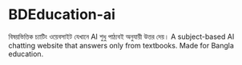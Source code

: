 # BDEducation-ai
বিষয়ভিত্তিক চ্যাটিং ওয়েবসাইট যেখানে AI শুধু পাঠ্যবই অনুযায়ী উত্তর দেয়।  A subject-based AI chatting website that answers only from textbooks. Made for Bangla education.
